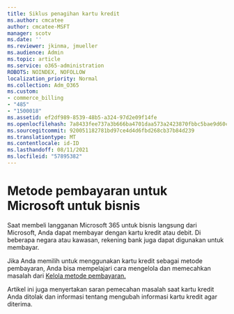 ```yaml
---
title: Siklus penagihan kartu kredit
ms.author: cmcatee
author: cmcatee-MSFT
manager: scotv
ms.date: ''
ms.reviewer: jkinma, jmueller
ms.audience: Admin
ms.topic: article
ms.service: o365-administration
ROBOTS: NOINDEX, NOFOLLOW
localization_priority: Normal
ms.collection: Adm_O365
ms.custom:
- commerce_billing
- "485"
- "1500018"
ms.assetid: ef2df989-8539-48b5-a324-97d2e09f14fe
ms.openlocfilehash: 7a8433fee737a3b666ba4701daa573a2423870fbbc5bae9d60ca7e5df226b843
ms.sourcegitcommit: 920051182781bd97ce4d4d6fbd268cb37b84d239
ms.translationtype: MT
ms.contentlocale: id-ID
ms.lasthandoff: 08/11/2021
ms.locfileid: "57895382"
---
```

# <a name="payment-methods-for-microsoft-for-business"></a>Metode pembayaran untuk Microsoft untuk bisnis

Saat membeli langganan Microsoft 365 untuk bisnis langsung dari Microsoft, Anda dapat membayar dengan kartu kredit atau debit. Di beberapa negara atau kawasan, rekening bank juga dapat digunakan untuk membayar.
  
Jika Anda memilih untuk menggunakan kartu kredit sebagai metode pembayaran, Anda bisa mempelajari cara mengelola dan memecahkan masalah dari [Kelola metode pembayaran.](https://docs.microsoft.com/microsoft-365/commerce/billing-and-payments/manage-payment-methods)
  
Artikel ini juga menyertakan saran pemecahan masalah saat kartu kredit Anda ditolak dan informasi tentang mengubah informasi kartu kredit agar diterima.